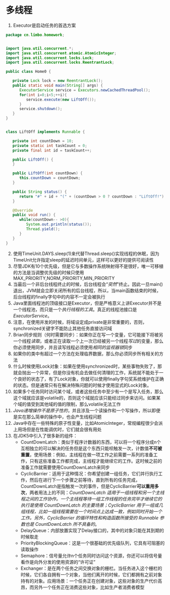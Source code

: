 # 多线程

1. Executor是启动任务的首选方案


```java
package cn.limbo.homework;


import java.util.concurrent.*;
import java.util.concurrent.atomic.AtomicInteger;
import java.util.concurrent.locks.Lock;
import java.util.concurrent.locks.ReentrantLock;

public class Home0 {

   private Lock lock = new ReentrantLock();
   public static void main(String[] args) {
      ExecutorService service = Executors.newCachedThreadPool();
      for(int i=0;i<5;++i){
         service.execute(new LiftOff());
      }
      service.shutdown();
   }
}


class LiftOff implements Runnable {

   private int countDown = 10;
   private static int taskCount = 0;
   private final int id = taskCount++;

   public LiftOff() {
   }

   public LiftOff(int countDown) {
      this.countDown = countDown;
   }

   public String status() {
      return "#" + id + "(" + (countDown > 0 ? countDown : "LiftOff!") + ").";
   }

   @Override
   public void run() {
      while(countDown-- >0){
         System.out.println(status());
         Thread.yield();
      }
   }
}
```

2. 使用TimeUnit.DAYS.sleep(1)来代替Thread.sleep()实现线程的休眠，因为TimeUnit允许指定sleep的延迟时间单元，这样可以更好的提供可阅读性
3. 尽管JDK有10个优先级，但是它与多数操作系统映射得不是很好，唯一可移植的方法是当调整优先级的时候只使用MAX_PRIORITY,NORM_PRIORITY,MIN_PRIORITY
4. 当最后一个非后台线程终止的时候，后台线程会“*突然*”终止。因此一旦main()退出，JVM就会立即关闭所有的后台线程，所以，当main函数结束的时候，后台线程的finally字句中的内容不一定会被执行
5. Java里面线程池的顶级接口是Executor，但是严格意义上讲Executor并不是一个线程池，而只是一个*执行线程的工具*。真正的线程池接口是*ExecutorService*。
6. 注意，在使用并发的时候，将域设定成private是非常重要的，否则，synchronized关键字不能防止其他任务直接访问域
7. Brian同步规则（何时需要同步）：如果你正在写一个变量，它可能接下将被另一个线程*读取*，或者正在读取一个上一次已经被另一个线程*写过*的变量，那么你必须使用同步，并且读写线程必须使用*相同的监视器锁*同步
8. 如果你的类中有超过一个方法在处理临界数据，那么你必须同步所有相关的方法
9. 什么时候使用Lock对象：如果在使用synchronized时，某些事物失败了，那就会抛出一个异常，但是你没有机会去做任何清理的工作，系统就不能处于一个良好的状态了，有了Lock对象，你就可以使用finally字句奖系统维护在正确的状态。但是通常只有在解决特殊问题的时候才使用显式的Lock对象。
10. 如果多个任务同时访问某个域，或者这些任务中至少有一个是写入任务，那么这个域就应该是volatile的，否则这个域就应该只能经过同步来访问。如果某个域的值受到其他域的值的限制，那么volatile无法工作
11. *Java递增操作不是原子性的*，并且涉及一个读操作和一个写操作，所以即便是实在那么简单的操作中，也会产生线程问题
12. Java中存在一些特殊的原子性变量，比如AtomicInteger，常规编程很少会派上用场但是在性能调优时，它们就会很有用处
13. 在JDK5中引入了很多新的组件：
    - CountDownLatch：类似于程序计数器的东西，可以将一个程序分成n个互相独立的可以解决的任务但是这个东西只能呗触发一次，计数值**不可被重置**，使用场景：例如，主线程在做一项工作之前需要一系列的准备工作，只有这些准备工作都完成，主线程才能继续它的工作。这时候之前的准备工作就需要使用CountDownLatch来同步
    - CyclicBarrier：适用于这种情况：你希望创建一组任务，它们并行执行工作，然后在进行下一个步骤之前等待，直到所有的任务完成，CountDownLatch是指触发一次的事件，但是CyclicBarrier**可以重用多次**，两者用法上的不同：*CountDownLatch 适用于一组线程和另一个主线程之间的工作协作。一个主线程等待一组工作线程的任务完毕才继续它的执行是使用 CountDownLatch 的主要场景；CyclicBarrier 用于一组或几组线程，比如一组线程需要在一个时间点上达成一致，例如同时开始一个工作。另外，CyclicBarrier 的循环特性和构造函数所接受的 Runnable 参数也是 CountDownLatch 所不具备的*。
    - DelayQueue：内部放置实现了Delay接口的，其中的对象只能在其到期的时候取走
    - PriorityBlockingQueue：这是一个很基础的优先级队列，它具有可阻塞的读取操作
    - Semaphore：信号量允许n个任务同时访问这个资源，你还可以将信号量看作是向外分发的使用资源的“许可证”
    - Exchanger：是在两个任务之间交换对象的栅栏。当任务进入这个栅栏的时候，它们各自拥有一个对象，当他们离开的时候，它们都拥有之前对象持有的对象。应用场景：一个任务正在创建对象，这些对象的生产代价高昂，而另外一个任务正在消费这些对象，比如生产者消费者模型​